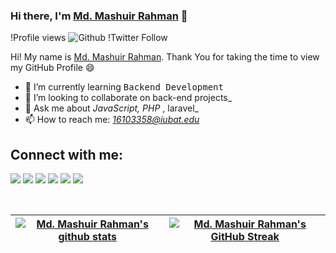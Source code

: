 ### Hi there, I'm [Md. Mashuir Rahman](https://github.com/shuvo1610) 👋

!Profile views
![Github](https://github.com/shuvo1610)
!Twitter Follow

Hi! My name is [Md. Mashuir Rahman](https://github.com/shuvo1610). Thank You for taking the time to view my GitHub Profile :smile:

- 🌱 I’m currently learning <kbd>Backend Development</kbd>
- 👯 I’m looking to collaborate on back-end projects\_
- 💬 Ask me about _JavaScript, PHP_ , laravel\_
- 📫 How to reach me: _[16103358@iubat.edu](mailto:16103358@iubat.edu)_
<!--
**My Reseach Interest**:
- Classification

  **I am open to**:

- any collobration work,
- front-end projects and
- research internships

**Recent Update**:

- **January 2021**: Age Calculator is live. [Website].
  -->

## Connect with me:

<p align = "center">
  
[<img src="https://img.shields.io/badge/youtube-%2312100E.svg?&style=for-the-badge&logo=youtube&logoColor=white&color=black" />](https://www.youtube.com/@bdsaiket1)
[<img src="https://img.shields.io/badge/twitter-%231DA1F2.svg?&style=for-the-badge&logo=twitter&logoColor=white&color=black" />](https://twitter.com/bdsaiket) 
[<img src="https://img.shields.io/badge/linkedin-%2312100E.svg?&style=for-the-badge&logo=linkedin&logoColor=white&color=black" />](https://www.linkedin.com/in/mashuir-rahman-shuvo-a0a805254/)
[<img src="https://img.shields.io/badge/medium-%2312100E.svg?&style=for-the-badge&logo=medium&logoColor=white&color=black" />](https://medium.com/)
[<img src="https://img.shields.io/badge/instagram-%2312100E.svg?&style=for-the-badge&logo=instagram&logoColor=white&color=black" />](https://www.instagram.com/bdsaiket01/)
[<img src="https://img.shields.io/badge/facebook-%2312100E.svg?&style=for-the-badge&logo=facebook&logoColor=white&color=black" />](https://www.facebook.com/shakerahamed.saiket/)
  
</p>
<br>

| [![Md. Mashuir Rahman's github stats](https://github-readme-stats.vercel.app/api?username=shuvo1610&show_icons=true&theme=react)](https://github.com/shuvo1610) | [![Md. Mashuir Rahman's GitHub Streak](https://github-readme-streak-stats.herokuapp.com/?user=shuvo1610&theme=react)](https://github.com/shuvo1610) |
| --- | --- |

<br>


<!-- ![Md. Mashuir Rahman's GitHub Activity Graph](https://github.com/shuvo1610) -->
